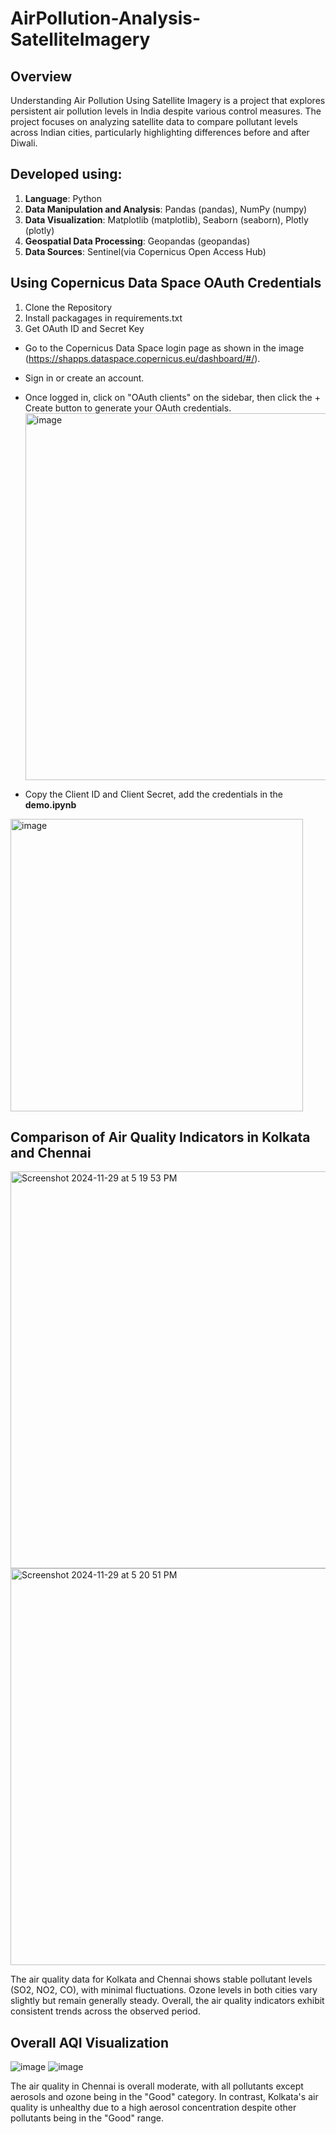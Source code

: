 

# AirPollution-Analysis-SatelliteImagery #

**Overview**
------------
Understanding Air Pollution Using Satellite Imagery is a project that explores persistent air pollution levels in India despite various control measures. The project focuses on analyzing satellite data to compare pollutant levels across Indian cities, particularly highlighting differences before and after Diwali.

**Developed using:**
------------
1. **Language**: Python
2. **Data Manipulation and Analysis**: Pandas (pandas), NumPy (numpy)
3. **Data Visualization**: Matplotlib (matplotlib), Seaborn (seaborn), Plotly (plotly)
4. **Geospatial Data Processing**: Geopandas (geopandas)
5. **Data Sources**: Sentinel(via Copernicus Open Access Hub)

**Using Copernicus Data Space OAuth Credentials**
-------------
1. Clone the Repository
2. Install packagages in requirements.txt
3. Get OAuth ID and Secret Key

- Go to the Copernicus Data Space login page as shown in the image (https://shapps.dataspace.copernicus.eu/dashboard/#/).
- Sign in or create an account.
- Once logged in, click on "OAuth clients" on the sidebar, then click the + Create button to generate your OAuth credentials.
  <img width="587" alt="image" src="https://github.com/user-attachments/assets/d8fc8ec5-a1f0-44ea-80d0-38956955dc06">

 - Copy the Client ID and Client Secret, add the credentials in the **demo.ipynb**
 <img width="468" alt="image" src="https://github.com/user-attachments/assets/289b01f7-63a0-49b9-80f4-bbcd35bbccc0">

**Comparison of Air Quality Indicators in Kolkata and Chennai**
-------------
<img width="635" alt="Screenshot 2024-11-29 at 5 19 53 PM" src="https://github.com/user-attachments/assets/bfdd037c-d0ca-45ba-a923-29ad86538605">
<img width="635" alt="Screenshot 2024-11-29 at 5 20 51 PM" src="https://github.com/user-attachments/assets/8c1753c2-5348-47e3-ae12-03c47b34e6d7">


The air quality data for Kolkata and Chennai shows stable pollutant levels (SO2, NO2, CO), with minimal fluctuations. Ozone levels in both cities vary slightly but remain generally steady. Overall, the air quality indicators exhibit consistent trends across the observed period.


**Overall AQI Visualization**
-------------
![image](https://github.com/user-attachments/assets/cf701688-c858-4b24-b8e9-761b3ba68dec)
![image](https://github.com/user-attachments/assets/df8087c1-4502-487b-90b8-a685717a51bf)

The air quality in Chennai is overall moderate, with all pollutants except aerosols and ozone being in the "Good" category. In contrast, Kolkata's air quality is unhealthy due to a high aerosol concentration despite other pollutants being in the "Good" range.



 


